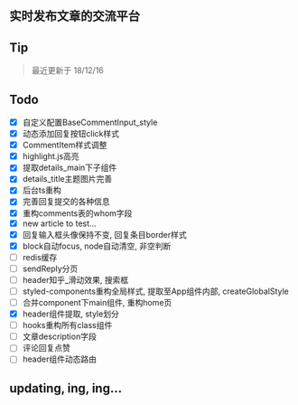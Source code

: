 ## 实时发布文章的交流平台
## Tip
> 最近更新于 18/12/16
## Todo
- [x] 自定义配置BaseCommentInput_style
- [x] 动态添加回复按钮click样式
- [x] CommentItem样式调整
- [x] highlight.js高亮
- [x] 提取details_main下子组件
- [x] details_title主题图片完善
- [x] 后台ts重构
- [x] 完善回复提交的各种信息
- [x] 重构comments表的whom字段
- [x] new article to test...
- [x] 回复输入框头像保持不变, 回复条目border样式
- [x] block自动focus, node自动清空, 非空判断
- [ ] redis缓存
- [ ] sendReply分页
- [ ] header知乎_滑动效果, 搜索框
- [ ] styled-components重构全局样式, 提取至App组件内部, createGlobalStyle
- [ ] 合并component下main组件, 重构home页
- [x] header组件提取, style划分
- [ ] hooks重构所有class组件
- [ ] 文章description字段
- [ ] 评论回复点赞
- [ ] header组件动态路由
## updating, ing, ing...
